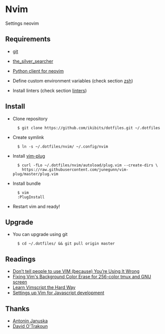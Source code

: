 Nvim
======
Settings neovim

## Requirements

* [git](https://git-scm.com/)

* [the\_silver\_searcher](https://github.com/ggreer/the_silver_searcher)

* [Python client for neovim](https://github.com/neovim/python-client)

* Define custom environment variables (check section [zsh](../README.md))

* Install linters (check section [linters](../README.md))

## Install

* Clone repository

        $ git clone https://github.com/ikibits/dotfiles.git ~/.dotfiles

* Create symlink

        $ ln -s ~/.dotfiles/nvim/ ~/.config/nvim

* Install [vim-plug](https://github.com/junegunn/vim-plug)

        $ curl -fLo ~/.dotfiles/nvim/autoload/plug.vim --create-dirs \
          https://raw.githubusercontent.com/junegunn/vim-plug/master/plug.vim

* Install bundle

        $ vim
        :PlugInstall

* Restart vim and ready!

## Upgrade

* You can upgrade using git

        $ cd ~/.dotfiles/ && git pull origin master

## Readings

* [Don’t tell people to use VIM (because) You’re Using It Wrong](http://antjanus.com/blog/thoughts-and-opinions/use-vim/)
* [Fixing Vim's Background Color Erase for 256-color tmux and GNU screen](http://sunaku.github.io/vim-256color-bce.html)
* [Learn Vimscript the Hard Way](http://learnvimscriptthehardway.stevelosh.com/)
* [Settings up Vim for Javascript development](https://davidosomething.com/blog/vim-for-javascript/)

## Thanks
* [Antonin Januska](https://github.com/AntJanus/my-dotfiles)
* [David O'Trakoun](https://github.com/davidosomething/dotfiles/tree/master/vim)
